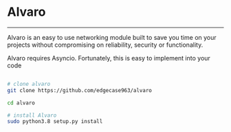 ﻿# Alvaro
---

Alvaro is an easy to use networking module built to save you time on your projects without compromising on reliability, security or functionality.

Alvaro requires Asyncio. Fortunately, this is easy to implement into your code


```bash

# clone alvaro
git clone https://github.com/edgecase963/alvaro

cd alvaro

# install Alvaro
sudo python3.8 setup.py install

```
